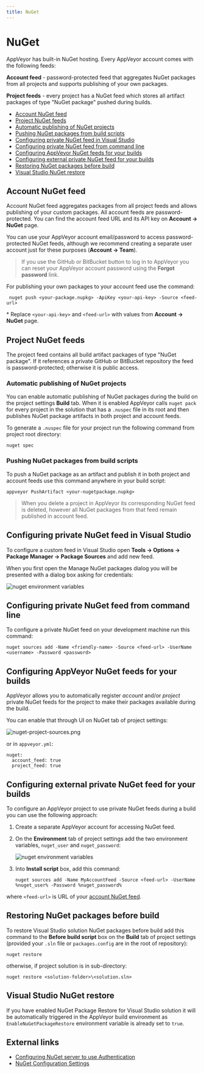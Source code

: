 ```yaml
---
title: NuGet
---
```


# NuGet

AppVeyor has built-in NuGet hosting. Every AppVeyor account comes with the following feeds:

**Account feed** - password-protected feed that aggregates NuGet packages from all projects and supports publishing of your own packages.

**Project feeds** - every project has a NuGet feed which stores all artifact packages of type "NuGet package" pushed during builds.

* [Account NuGet feed](#account-feed)
* [Project NuGet feeds](#project-feeds)
* [Automatic publishing of NuGet projects](#auto-package)
* [Pushing NuGet packages from build scripts](#push-package)
* [Configuring private NuGet feed in Visual Studio](#private-feed-vs)
* [Configuring private NuGet feed from command line](#private-feed-cmd)
* [Configuring AppVeyor NuGet feeds for your builds](#configure-appveyor-feeds)
* [Configuring external private NuGet feed for your builds](#configure-private-feed)
* [Restoring NuGet packages before build](#nuget-restore)
* [Visual Studio NuGet restore](#visual-studio-nuget-restore)


<a id="account-feed"></a>
## Account NuGet feed

Account NuGet feed aggregates packages from all project feeds and allows publishing of your custom packages.
All account feeds are password-protected. You can find the account feed URL and its API key on **Account -> NuGet** page.

You can use your AppVeyor account email/password to access password-protected NuGet feeds, although we recommend creating a separate user account just for these purposes (**Account -> Team**).

> If you use the GitHub or BitBucket button to log in to AppVeyor you can reset your AppVeyor account password using the **Forgot password** link.

For publishing your own packages to your account feed use the command:

	 nuget push <your-package.nupkg> -ApiKey <your-api-key> -Source <feed-url>

\* Replace `<your-api-key>` and `<feed-url>` with values from **Account -> NuGet** page.




<a id="project-feeds"></a>
## Project NuGet feeds

The project feed contains all build artifact packages of type "NuGet package". If it references a private GitHub or BitBucket repository the feed is password-protected; otherwise it is public access.



<a id="auto-package"></a>
### Automatic publishing of NuGet projects

You can enable automatic publishing of NuGet packages during the build on the project settings **Build** tab. When it is enabled AppVeyor calls `nuget pack` for every project in the solution that has a `.nuspec` file in its root and then publishes NuGet package artifacts in both project and account feeds.

To generate a `.nuspec` file for your project run the following command from project root directory:

	nuget spec



<a id="push-package"></a>
### Pushing NuGet packages from build scripts

To push a NuGet package as an artifact and publish it in both project and account feeds use this command anywhere in your build script:

	appveyor PushArtifact <your-nugetpackage.nupkg>

> When you delete a project in AppVeyor its corresponding NuGet feed is deleted, however all NuGet packages from that feed remain published in account feed.




<a id="private-feed-vs"></a>
## Configuring private NuGet feed in Visual Studio

To configure a custom feed in Visual Studio open **Tools -> Options -> Package Manager -> Package Sources** and add new feed.

When you first open the Manage NuGet packages dialog you will be presented with a dialog box asking for credentials:

![nuget environment variables](/content/docs/images/nuget-visualstudio-auth.png)




<a id="private-feed-cmd"></a>
## Configuring private NuGet feed from command line

To configure a private NuGet feed on your development machine run this command:

	nuget sources add -Name <friendly-name> -Source <feed-url> -UserName <username> -Password <password>



<a id="configure-appveyor-feeds"></a>
## Configuring AppVeyor NuGet feeds for your builds

AppVeyor allows you to automatically register *account* and/or *project* private NuGet feeds for the project to make their packages available during the build.

You can enable that through UI on NuGet tab of project settings:

![nuget-project-sources.png](/content/docs/images/nuget-project-sources.png)

or in `appveyor.yml`:

	nuget:
	  account_feed: true
	  project_feed: true



<a id="configure-private-feed"></a>
## Configuring external private NuGet feed for your builds

To configure an AppVeyor project to use private NuGet feeds during a build you can use the following approach:

1. Create a separate AppVeyor account for accessing NuGet feed.
2. On the **Environment** tab of project settings add the two environment variables, `nuget_user` and `nuget_password`:

   ![nuget environment variables](/content/docs/images/nuget-environment-variables.png) 

3. Into **Install script** box, add this command:

	`nuget sources add -Name MyAccountFeed -Source <feed-url> -UserName %nuget_user% -Password %nuget_password%`

where `<feed-url>` is URL of your [account NuGet feed](https://ci.appveyor.com/nuget).




<a id="nuget-restore"></a>
## Restoring NuGet packages before build

To restore Visual Studio solution NuGet packages before build add this command to the **Before build script** box on the **Build** tab of project settings (provided your `.sln` file or `packages.config` are in the root of repository):

    nuget restore

otherwise, if project solution is in sub-directory:

    nuget restore <solution-folder>\<solution.sln>



<a id="visual-studio-nuget-restore"></a>
## Visual Studio NuGet restore

If you have enabled NuGet Package Restore for Visual Studio solution it will be automatically triggered in the AppVeyor build environment as `EnableNuGetPackageRestore` environment variable is already set to `true`. 



## External links

* [Configuring NuGet server to use Authentication](http://stackoverflow.com/questions/17928112/configuring-nuget-server-to-use-authentication)
* [NuGet Configuration Settings](http://docs.nuget.org/docs/reference/nuget-config-settings)